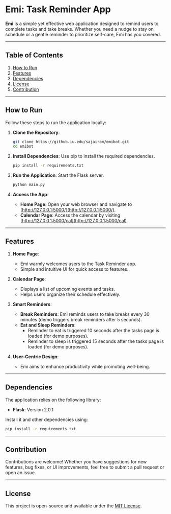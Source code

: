 
# Emi: Task Reminder App

**Emi** is a simple yet effective web application designed to remind users to complete tasks and take breaks. Whether you need a nudge to stay on schedule or a gentle reminder to prioritize self-care, Emi has you covered.

---

## Table of Contents

1. [How to Run](#how-to-run)
2. [Features](#features)
3. [Dependencies](#dependencies)
4. [License](#license)
5. [Contribution](#contribution)

---

## How to Run

Follow these steps to run the application locally:

1. **Clone the Repository**:
   ```bash
   git clone https://github.iu.edu/sajairam/emibot.git
   cd emibot
   ```

2. **Install Dependencies**:
   Use pip to install the required dependencies.
   ```bash
   pip install -r requirements.txt
   ```

3. **Run the Application**:
   Start the Flask server.
   ```bash
   python main.py
   ```

4. **Access the App**:
   - **Home Page**: Open your web browser and navigate to [http://127.0.0.1:5000/](http://127.0.0.1:5000/).
   - **Calendar Page**: Access the calendar by visiting [http://127.0.0.1:5000/cal](http://127.0.0.1:5000/cal).

---

## Features

1. **Home Page**:
   - Emi warmly welcomes users to the Task Reminder app.
   - Simple and intuitive UI for quick access to features.

2. **Calendar Page**:
   - Displays a list of upcoming events and tasks.
   - Helps users organize their schedule effectively.

3. **Smart Reminders**:
   - **Break Reminders**: Emi reminds users to take breaks every 30 minutes (demo triggers break reminders after 5 seconds).
   - **Eat and Sleep Reminders**:
     - Reminder to eat is triggered 10 seconds after the tasks page is loaded (for demo purposes).
     - Reminder to sleep is triggered 15 seconds after the tasks page is loaded (for demo purposes).

4. **User-Centric Design**:
   - Emi aims to enhance productivity while promoting well-being.

---

## Dependencies

The application relies on the following library:

- **Flask**: Version 2.0.1

Install it and other dependencies using:
```bash
pip install -r requirements.txt
```

---

## Contribution

Contributions are welcome! Whether you have suggestions for new features, bug fixes, or UI improvements, feel free to submit a pull request or open an issue.

---

## License

This project is open-source and available under the [MIT License](https://github.com/SanjanaJairam/Emi-Bot/blob/main/LICENSE).
